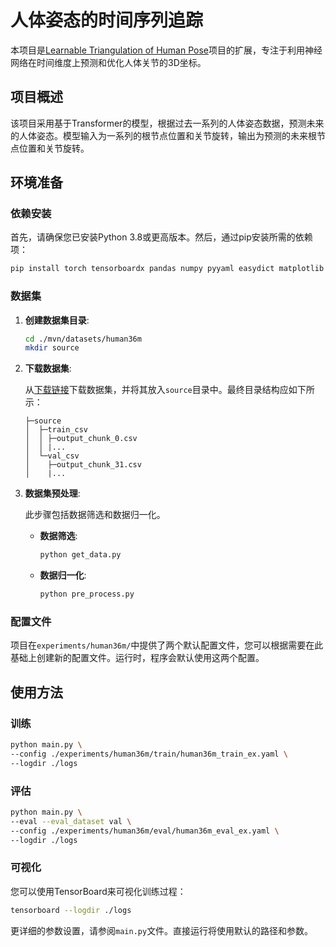# 人体姿态的时间序列追踪

本项目是[Learnable Triangulation of Human Pose](https://github.com/karfly/learnable-triangulation-pytorch)项目的扩展，专注于利用神经网络在时间维度上预测和优化人体关节的3D坐标。

## 项目概述

该项目采用基于Transformer的模型，根据过去一系列的人体姿态数据，预测未来的人体姿态。模型输入为一系列的根节点位置和关节旋转，输出为预测的未来根节点位置和关节旋转。

## 环境准备

### 依赖安装

首先，请确保您已安装Python 3.8或更高版本。然后，通过pip安装所需的依赖项：

```bash
pip install torch tensorboardx pandas numpy pyyaml easydict matplotlib plotly tqdm
```

### 数据集

1.  **创建数据集目录**:

    ```bash
    cd ./mvn/datasets/human36m
    mkdir source
    ```

2.  **下载数据集**:

    从[下载链接](https://pan.baidu.com/s/1oGevcGMvc3p4xWTXnRITGg?pwd=fqdt)下载数据集，并将其放入`source`目录中。最终目录结构应如下所示：

    ```
    ├─source
    │  ├─train_csv
    │  │ ├─output_chunk_0.csv
    │  │ |...
    │  └─val_csv
    │    ├─output_chunk_31.csv
    │    |...
    ```

3.  **数据集预处理**:

    此步骤包括数据筛选和数据归一化。

    *   **数据筛选**:

        ```bash
        python get_data.py
        ```

    *   **数据归一化**:

        ```bash
        python pre_process.py
        ```

### 配置文件

项目在`experiments/human36m/`中提供了两个默认配置文件，您可以根据需要在此基础上创建新的配置文件。运行时，程序会默认使用这两个配置。

## 使用方法

### 训练

```bash
python main.py \
--config ./experiments/human36m/train/human36m_train_ex.yaml \
--logdir ./logs
```

### 评估

```bash
python main.py \
--eval --eval_dataset val \
--config ./experiments/human36m/eval/human36m_eval_ex.yaml \
--logdir ./logs
```

### 可视化

您可以使用TensorBoard来可视化训练过程：

```bash
tensorboard --logdir ./logs
```

更详细的参数设置，请参阅`main.py`文件。直接运行将使用默认的路径和参数。
